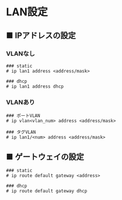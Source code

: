 # LAN設定
## ■ IPアドレスの設定
### VLANなし
```
### static
# ip lan1 address <address/mask>

### dhcp
# ip lan1 address dhcp
```
### VLANあり
```
### ポートVLAN
# ip vlan<vlan_num> address <address/mask>

### タグVLAN
# ip lan1/<num> address <address/mask>
```

## ■ ゲートウェイの設定
```
### static
# ip route default gateway <address>

### dhcp
# ip route default gateway dhcp
```
